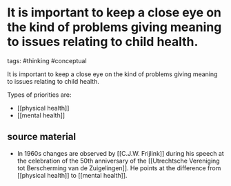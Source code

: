 # It is important to keep a close eye on the kind of problems giving meaning to issues relating to child health.
tags: #thinking #conceptual 

It is important to keep a close eye on the kind of problems giving meaning to issues relating to child health.

Types of priorities are:
- [[physical health]]
- [[mental health]]

## source material
- In 1960s  changes are observed by [[C.J.W. Frijlink]] during his speech at the celebration of the 50th anniversary of the [[Utrechtsche Vereniging tot Berscherming van de Zuigelingen]]. He points at the difference from [[physical health]] to [[mental health]].